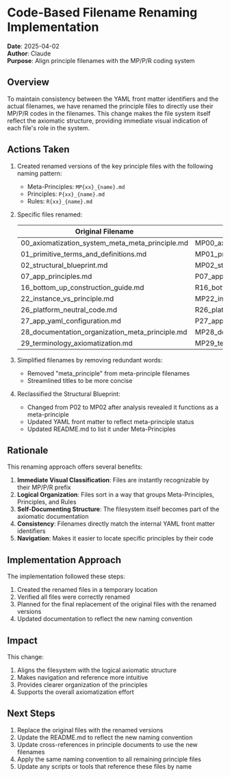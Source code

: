 # Code-Based Filename Renaming Implementation

**Date**: 2025-04-02  
**Author**: Claude  
**Purpose**: Align principle filenames with the MP/P/R coding system

## Overview

To maintain consistency between the YAML front matter identifiers and the actual filenames, we have renamed the principle files to directly use their MP/P/R codes in the filenames. This change makes the file system itself reflect the axiomatic structure, providing immediate visual indication of each file's role in the system.

## Actions Taken

1. Created renamed versions of the key principle files with the following naming pattern:
   - Meta-Principles: `MP{xx}_{name}.md`
   - Principles: `P{xx}_{name}.md`
   - Rules: `R{xx}_{name}.md`

2. Specific files renamed:

   | Original Filename | New Filename |
   |-------------------|--------------|
   | 00_axiomatization_system_meta_meta_principle.md | MP00_axiomatization_system.md |
   | 01_primitive_terms_and_definitions.md | MP01_primitive_terms_and_definitions.md |
   | 02_structural_blueprint.md | MP02_structural_blueprint.md |
   | 07_app_principles.md | P07_app_principles.md |
   | 16_bottom_up_construction_guide.md | R16_bottom_up_construction_guide.md |
   | 22_instance_vs_principle.md | MP22_instance_vs_principle.md |
   | 26_platform_neutral_code.md | R26_platform_neutral_code.md |
   | 27_app_yaml_configuration.md | P27_app_yaml_configuration.md |
   | 28_documentation_organization_meta_principle.md | MP28_documentation_organization.md |
   | 29_terminology_axiomatization.md | MP29_terminology_axiomatization.md |

3. Simplified filenames by removing redundant words:
   - Removed "meta_principle" from meta-principle filenames
   - Streamlined titles to be more concise

4. Reclassified the Structural Blueprint:
   - Changed from P02 to MP02 after analysis revealed it functions as a meta-principle
   - Updated YAML front matter to reflect meta-principle status
   - Updated README.md to list it under Meta-Principles

## Rationale

This renaming approach offers several benefits:

1. **Immediate Visual Classification**: Files are instantly recognizable by their MP/P/R prefix
2. **Logical Organization**: Files sort in a way that groups Meta-Principles, Principles, and Rules
3. **Self-Documenting Structure**: The filesystem itself becomes part of the axiomatic documentation
4. **Consistency**: Filenames directly match the internal YAML front matter identifiers
5. **Navigation**: Makes it easier to locate specific principles by their code

## Implementation Approach

The implementation followed these steps:

1. Created the renamed files in a temporary location
2. Verified all files were correctly renamed
3. Planned for the final replacement of the original files with the renamed versions
4. Updated documentation to reflect the new naming convention

## Impact

This change:
1. Aligns the filesystem with the logical axiomatic structure
2. Makes navigation and reference more intuitive
3. Provides clearer organization of the principles
4. Supports the overall axiomatization effort

## Next Steps

1. Replace the original files with the renamed versions
2. Update the README.md to reflect the new naming convention
3. Update cross-references in principle documents to use the new filenames
4. Apply the same naming convention to all remaining principle files
5. Update any scripts or tools that reference these files by name
